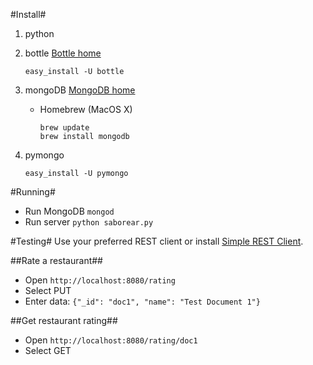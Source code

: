 #Install#
1.	python
2.	bottle [Bottle home](http://bottlepy.org/docs/dev/index.html)

		easy_install -U bottle
3.	mongoDB [MongoDB home](http://www.mongodb.org)
	*	Homebrew (MacOS X)
	
			brew update
			brew install mongodb
4.	pymongo

		easy_install -U pymongo

#Running#

*	Run MongoDB `mongod`
*	Run server `python saborear.py`

#Testing#
Use your preferred REST client or install [Simple REST Client](https://chrome.google.com/extensions/detail/fhjcajmcbmldlhcimfajhfbgofnpcjmb).

##Rate a restaurant##

*	Open `http://localhost:8080/rating`
*	Select PUT
*	Enter data: `{"_id": "doc1", "name": "Test Document 1"}`

##Get restaurant rating##
*	Open `http://localhost:8080/rating/doc1`
*	Select GET